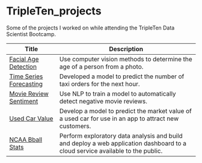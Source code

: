# TripleTen_projects
Some of the projects I worked on while attending the TripleTen Data Scientist Bootcamp.

| Title | Description |
| ----------- |----------- |
| [Facial Age Detection](https://github.com/laceymalarky/TripleTen_projects/tree/main/computer_vision) | Use computer vision methods to determine the age of a person from a photo. |
| [Time Series Forecasting](https://github.com/laceymalarky/TripleTen_projects/tree/main/time_series_forecasting) | Developed a model to predict the number of taxi orders for the next hour. |
| [Movie Review Sentiment](https://github.com/laceymalarky/TripleTen_projects/tree/main/natural_language_processing) | Use NLP to train a model to automatically detect negative movie reviews. |
| [Used Car Value](https://github.com/laceymalarky/TripleTen_projects/tree/main/gradient_boosting_methods) | Develop a model to predict the market value of a used car for use in an app to attract new customers. |
| [NCAA Bball Stats](https://github.com/laceymalarky/TripleTen_projects/tree/main/exploratory_analysis_bball) | Perform exploratory data analysis and build and deploy a web application dashboard to a cloud service available to the public. |
